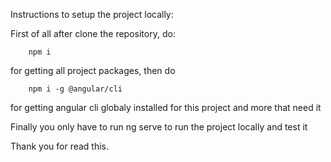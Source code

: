Instructions to setup the project locally:

First of all after clone the repository, do:

        npm i

for getting all project packages, then do

        npm i -g @angular/cli

for getting angular cli globaly installed for this project and more that need it

Finally you only have to run ng serve to run the project locally and test it

Thank you for read this.
